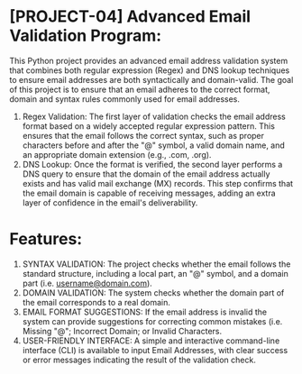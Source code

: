 # [PROJECT-04] Advanced Email Validation Program:
This Python project provides an advanced email address validation system that combines both regular expression (Regex) and DNS lookup techniques to ensure email addresses are both syntactically and domain-valid. The goal of this project is to ensure that an email adheres to the correct format, domain and syntax rules commonly used for email addresses.
1) Regex Validation: The first layer of validation checks the email address format based on a widely accepted regular expression pattern. This ensures that the email follows the correct syntax, such as proper characters before and after the "@" symbol, a valid domain name, and an appropriate domain extension (e.g., .com, .org).
2) DNS Lookup: Once the format is verified, the second layer performs a DNS query to ensure that the domain of the email address actually exists and has valid mail exchange (MX) records. This step confirms that the email domain is capable of receiving messages, adding an extra layer of confidence in the email's deliverability.

# Features:
1) SYNTAX VALIDATION: The project checks whether the email follows the standard structure, including a local part, an "@" symbol, and a domain part (i.e. username@domain.com).
2) DOMAIN VALIDATION: The system checks whether the domain part of the email corresponds to a real domain.
3) EMAIL FORMAT SUGGESTIONS: If the email address is invalid the system can provide suggestions for correcting common mistakes (i.e. Missing "@"; Incorrect Domain; or Invalid Characters.
4) USER-FRIENDLY INTERFACE: A simple and interactive command-line interface (CLI) is available to input Email Addresses, with clear success or error messages indicating the result of the validation check.
